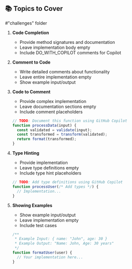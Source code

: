 ## 📚 Topics to Cover

#"challenges" folder

1. **Code Completion**

   - Provide method signatures and documentation
   - Leave implementation body empty
   - Include DO_WITH_COPILOT comments for Copilot

2. **Comment to Code**

   - Write detailed comments about functionality
   - Leave entire implementation empty
   - Show example input/output

3. **Code to Comment**

   - Provide complex implementation
   - Leave documentation sections empty
   - Include comment placeholders

   ```javascript
   // TODO: Document this function using GitHub Copilot
   function processData(input) {
     const validated = validate(input);
     const transformed = transform(validated);
     return format(transformed);
   }
   ```

4. **Type Hinting**

   - Provide implementation
   - Leave type definitions empty
   - Include type hint placeholders

   ```typescript
   // TODO: Add type definitions using GitHub Copilot
   function processUser(/* Add types */) {
     // Implementation...
   }
   ```

5. **Showing Examples**
   - Show example input/output
   - Leave implementation empty
   - Include test cases
   ```javascript
   /**
    * Example Input: { name: "John", age: 30 }
    * Example Output: "Name: John, Age: 30 years"
    */
   function formatUser(user) {
     // Your implementation here...
   }
   ```
